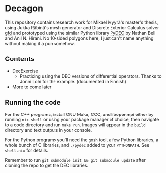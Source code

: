 # Decagon

This repository contains research work for Mikael Myyrä's master's thesis,
using Jukka Räbinä's mesh generator and Discrete Exterior Calculus solver [gfd]
and prototyped using the similar Python library [PyDEC] by Nathan Bell and Anil
N. Hirani. No 10-sided polygons here, I just can't name anything without making
it a pun somehow.

## Contents

- DecExercise
  - Practicing using the DEC versions of differential operators. Thanks to
    Jonni Lohi for the example. (documented in Finnish)
- More to come later

## Running the code

For the C++ programs, install GNU Make, GCC, and libopenmpi either by running
`nix-shell` or using your package manager of choice, then navigate to a code
directory and run `make run`. Images will appear in the `build` directory and
text outputs in your console.

For the Python programs you'll need the `gmsh` tool, a few Python libraries, a
whole bunch of C libraries, and `./pydec` added to your `PYTHONPATH`. See
`shell.nix` for details.

Remember to run `git submodule init && git submodule update` after cloning the
repo to get the DEC libraries.

[gfd]: https://github.com/juolrabi/gfd
[pydec]: https://github.com/hirani/pydec
